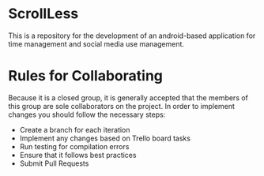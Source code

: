 # ScrollLess
This is a repository for the development of an android-based application for time management and social media use management.

# Rules for Collaborating
Because it is a closed group, it is generally accepted that the members of this group are sole collaborators on the project. In order to implement changes you should follow the necessary steps:
- Create a branch for each iteration
- Implement any changes based on Trello board tasks
- Run testing for compilation errors
- Ensure that it follows best practices
- Submit Pull Requests 
